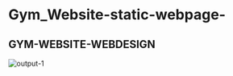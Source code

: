 # Gym_Website-static-webpage-

## GYM-WEBSITE-WEBDESIGN
![output-1](https://user-images.githubusercontent.com/101471548/201518038-85daf17b-0eea-4125-94c5-445abf829e65.jpg)
